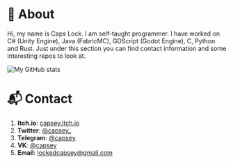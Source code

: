 # 🎯 About
Hi, my name is Caps Lock. I am self-taught programmer. I have worked on C# (Unity Engine), Java (FabricMC), GDScript (Godot Engine), C, Python and Rust. Just under this section you can find contact information and some interesting repos to look at.

![My GitHub stats](https://github-readme-stats.vercel.app/api?username=capsey&show_icons=true&theme=github_dark&hide_border=true&hide_title=true)

# 📬 Contact
1. **Itch.io**: [capsey.itch.io](https://capsey.itch.io/)
2. **Twitter**: [@capsey_](https://twitter.com/capsey_)
3. **Telegram**: [@capsey](https://t.me/capsey)
4. **VK**: [@capsey](https://vk.com/capsey)
5. **Email**: lockedcapsey@gmail.com

<!---
capsey/capsey is a ✨ special ✨ repository because its `README.md` (this file) appears on your GitHub profile.
You can click the Preview link to take a look at your changes.
--->

